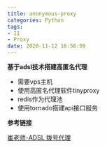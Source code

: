 ```yaml
---
title: anonymous-proxy
categories: Python
tags: 
- II
- Proxy
date: 2020-11-12 16:56:09
---
```


**基于adsl技术搭建高匿名代理**

- 需要vps主机
- 使用高匿名代理软件tinyproxy
- redis作为代理池
- 使用tornado搭建api接口服务

**参考链接**

[崔老师-ADSL 拨号代理](https://cuiqingcai.com/8361.html)

<!-- more -->

